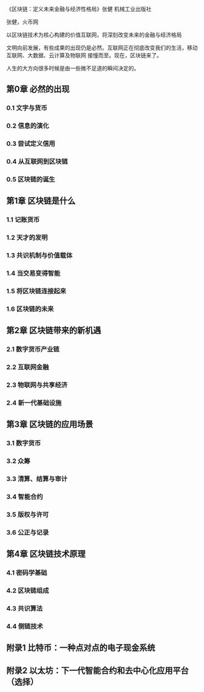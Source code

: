 《区块链：定义未来金融与经济性格局》张健 机械工业出版社

张健，火币网

以区块链技术为核心构建的价值互联网，将深刻改变未来的金融与经济格局

文明向前发展，有些成果的出现仍是必然。互联网正在彻底改变我们的生活，移动互联网、大数据、云计算及物联网
接憧而至。现在，区块链来了。

人生的大方向很多时候是由一些微不足道的瞬间决定的。


## 第0章 必然的出现
### 0.1 文字与货币
### 0.2 信息的演化
### 0.3 尝试定义信用
### 0.4 从互联网到区块链
### 0.5 区块链的诞生

## 第1章 区块链是什么
### 1.1 记账货币
### 1.2 天才的发明
### 1.3 共识机制与价值载体
### 1.4 当交易变得智能
### 1.5 将区块链连接起来
### 1.6 区块链的未来

## 第2章 区块链带来的新机遇
### 2.1 数字货币产业链
### 2.2 互联网金融
### 2.3 物联网与共享经济
### 2.4 新一代基础设施

## 第3章 区块链的应用场景
### 3.1 数字货币
### 3.2 众筹
### 3.3 清算、结算与审计
### 3.4 智能合约
### 3.5 版权与许可
### 3.6 公正与记录

## 第4章 区块链技术原理
### 4.1 密码学基础
### 4.2 区块链组成
### 4.3 共识算法
### 4.4 侧链技术


## 附录1 比特币：一种点对点的电子现金系统
## 附录2 以太坊：下一代智能合约和去中心化应用平台（选择）